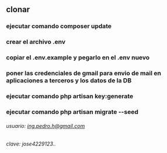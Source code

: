 ## clonar

### ejecutar comando composer update

### crear el archivo .env

### copiar el .env.example y pegarlo en el .env nuevo

### poner las credenciales de gmail para envio de mail en aplicaciones a terceros y los datos de la DB

### ejecutar comando php artisan key:generate

### ejecutar comando php artisan migrate --seed


###### usuario: ing.pedro.h@gmail.com

###### clave: jose4229123..
